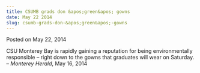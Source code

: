 ```yaml
---
title: CSUMB grads don &apos;green&apos; gowns
date: May 22 2014
slug: csumb-grads-don-&apos;green&apos;-gowns
---
```


 



<span class="date">Posted on May 22, 2014    </span>
<p>CSU Monterey Bay is rapidly gaining a reputation for being
environmentally responsible &#x2013; right down to the gowns that
graduates will wear on Saturday.<br>
&#x2013; <em>Monterey Herald</em>, May 16, 2014</br></p>





```
